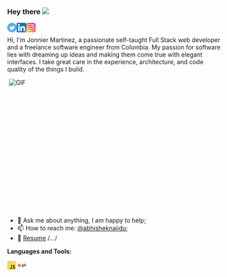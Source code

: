 ### Hey there <img src="https://media.giphy.com/media/hvRJCLFzcasrR4ia7z/giphy.gif" width="25px">
<a href="https://twitter.com/Jonniermartinez">
  <img align="left" alt="Abhishek Naidu | Twitter" width="22px" src="https://github.com/jonniermartinez/jonniermartinez/blob/main/145812.png?raw=true" />
</a>
<a href="https://www.linkedin.com/in/jonnier-alejandro-martinez-sanchez/">
  <img align="left" alt="Abhishek's LinkedIN" width="22px" src="https://github.com/jonniermartinez/jonniermartinez/blob/main/174857.png?raw=true" />
</a>
<a href="https://www.instagram.com/jonnier_martinez/">
  <img align="left" alt="Abhishek's Spotify" width="22px" src="https://github.com/jonniermartinez/jonniermartinez/blob/main/instagram.png?raw=true" />
</a>



<br />

Hi, I'm Jonnier Martinez, a passionate self-taught Full Stack web developer and a freelance software engineer from Colombia. My passion for software lies with dreaming up ideas and making them come true with elegant interfaces. I take great care in the experience, architecture, and code quality of the things I build.


  <img align="right" alt="GIF" src="https://github.com/abhisheknaiidu/abhisheknaiidu/blob/master/code.gif?raw=true" width="500" height="320" />
  
- 💬 Ask me about anything, I am happy to help;
- 📫 How to reach me: [@abhisheknaiidu](https://twitter.com/Jonniermartinez);
- 📝 [Resume]()   /*...*/


**Languages and Tools:**  

<code><img height="20" src="https://raw.githubusercontent.com/github/explore/80688e429a7d4ef2fca1e82350fe8e3517d3494d/topics/javascript/javascript.png"></code>
<code><img height="20" src="https://raw.githubusercontent.com/github/explore/80688e429a7d4ef2fca1e82350fe8e3517d3494d/topics/git/git.png"></code>


